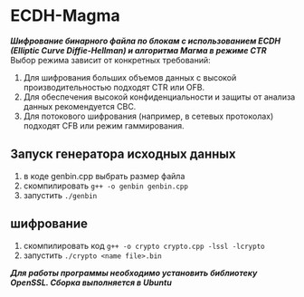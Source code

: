 # ECDH-Magma
***Шифрование бинарного файла по блокам с использованием ECDH (Elliptic Curve Diffie-Hellman) и алгоритма Магма в режиме CTR***\
Выбор режима зависит от конкретных требований:
1. Для шифрования больших объемов данных с высокой производительностью подходят CTR или OFB.
2. Для обеспечения высокой конфиденциальности и защиты от анализа данных рекомендуется CBC.
3. Для потокового шифрования (например, в сетевых протоколах) подходят CFB или режим гаммирования.

## Запуск генератора исходных данных
1. в коде genbin.cpp выбрать размер файла
2. скомпилировать `g++ -o genbin genbin.cpp`
3. запустить `./genbin`

## шифрование
1. скомпилировать код `g++ -o crypto crypto.cpp -lssl -lcrypto`
2. запустить `./crypto <name file>.bin`

***Для работы программы необходимо установить библиотеку OpenSSL. Сборка выполняется в Ubuntu***